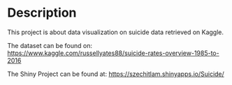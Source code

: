 # Description

This project is about data visualization on suicide data retrieved on Kaggle. <br>

The dataset can be found on: https://www.kaggle.com/russellyates88/suicide-rates-overview-1985-to-2016 <br>

The Shiny Project can be found at: https://szechitlam.shinyapps.io/Suicide/
